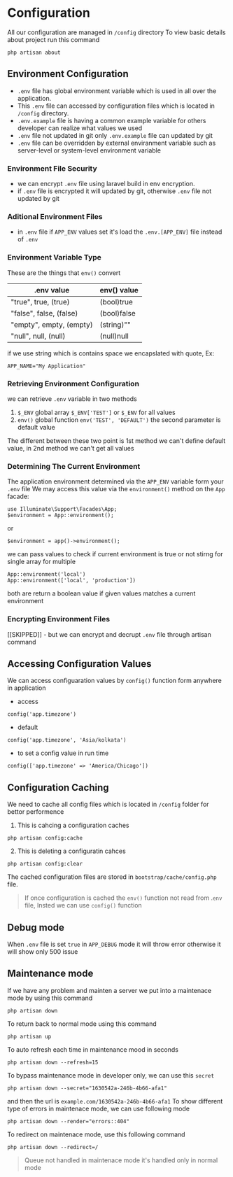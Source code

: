 # Configuration
All our configuration are managed in `/config` directory
To view basic details about project run this command
```
php artisan about
```
## Environment Configuration
* `.env` file has global environment variable which is used in all over the application.
* This `.env` file can accessed by configuration files which is located in `/config` directory.
* `.env.example` file is having a common example variable for others developer can realize what values we used
* `.env` file not updated in git only `.env.example` file can updated by git
* `.env` file can be overridden by external enviranment variable such as server-level or system-level environment variable

### Environment File Security
* we can encrypt `.env` file using laravel build in env encryption.
* if `.env` file is encrypted it will updated by git, otherwise `.env` file not updated by git

### Aditional Environment Files
* in `.env` file if `APP_ENV` values set it's load the `.env.[APP_ENV]` file instead of `.env`

### Environment Variable Type
These are the things that `env()` convert 

|      .env value         | env() value |
| ----------------------- | ----------- |
| "true", true, (true)    | (bool)true  |
| "false", false, (false) | (bool)false | 
| "empty", empty, (empty) | (string)""  |
| "null", null, (null)    | (null)null  |

if we use string which is contains space we encapslated with quote, Ex:
```
APP_NAME="My Application"
```

### Retrieving Environment Configuration
we can retrieve `.env` variable in two methods
1. `$_ENV` global array `$_ENV['TEST']` or `$_ENV` for all values
2. `env()` global function `env('TEST', 'DEFAULT')` the second parameter is default value

The different between these two point is 1st method we can't define default value, in 2nd method we can't get all values

### Determining The Current Environment
The application environment determined via the `APP_ENV` variable form your `.env` file
We may access this value via the `environment()` method on the `App` facade:
```
use Illuminate\Support\Facades\App;
$environment = App::environment();
```
or
```
$environment = app()->environment();
```
we can pass values to check if current environment is true or not stirng for single array for multiple
```
App::environment('local')
App::environment(['local', 'production'])
```
both are return a boolean value if given values matches a current environment

### Encrypting Environment Files
[[SKIPPED]] - but we can encrypt and decrupt `.env` file through artisan command

## Accessing Configuration Values
We can access configuaration values by `config()` function form anywhere in application
* access
```
config('app.timezone')
```
* default
```
config('app.timezone', 'Asia/kolkata')
```
* to set a config value in run time
```
config(['app.timezone' => 'America/Chicago'])
```
## Configuration Caching
We need to cache all config files which is located in `/config` folder for bettor performence
1. This is cahcing a configuration caches
```
php artisan config:cache
```
2. This is deleting a configuratin cahces
```
php artisan config:clear
```
The cached configuration files are stored in `bootstrap/cache/config.php` file.

> If once configuration is cached the `env()` function not read from .`env` file, Insted we can use `config()` function

## Debug mode
When `.env` file is set `true` in `APP_DEBUG` mode it will throw error otherwise it will show only 500 issue

## Maintenance mode

If we have any problem and mainten a server we put into a maintenace mode by using this command
```
php artisan down
```
To return back to normal mode using this command
```
php artisan up
```
To auto refresh each time in maintenance mood in seconds
```
php artisan down --refresh=15
```
To bypass maintenance mode in developer only, we can use this `secret`
```
php artisan down --secret="1630542a-246b-4b66-afa1"
```
and then the url is `example.com/1630542a-246b-4b66-afa1`
To show different type of errors in maintenace mode, we can use following mode
```
php artisan down --render="errors::404"
```
To redirect on maintenace mode, use this following command
```
php artisan down --redirect=/
```
> Queue not handled in maintenace mode it's handled only in normal mode